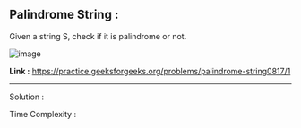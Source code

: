 ## Palindrome String :

Given a string S, check if it is palindrome or not.

![image](https://user-images.githubusercontent.com/23376002/166137708-ae1d88d6-7907-453e-9862-ec582c61665e.png)

**Link :** https://practice.geeksforgeeks.org/problems/palindrome-string0817/1


--------------------------------------------------------------------------------------------------------------------------------------------------------


Solution :

Time Complexity :




